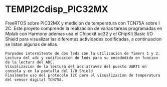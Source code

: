 # TEMPI2Cdisp_PIC32MX
FreeRTOS sobre PIC32MX y medición de temperatura con TCN75A sobre I 2C.
Este proyeto comprende la realizacion de varias tareas programadas en Mplab con Harmony ademas usa el Chipckit uc32 y el ChipKit Basic I/O Shield para visualizar las diferentes actividades codificadas, a continuacion se listan algunas de ellas.

    Parpadeo intermitente de dos leds con la utilizacion de Timers 1 y 2.
    Lectura del adc y codificacion de leds para su encedndido en funcion de la lectura del ADC.
    Visualizacion de la lectura del adc atravez del puesto UART1 en consola y en la pantalla del I/O Shield
    Finalmente uso del protocolo I2C para el visualizacion de temperatura del sensor digital TCN75A.
